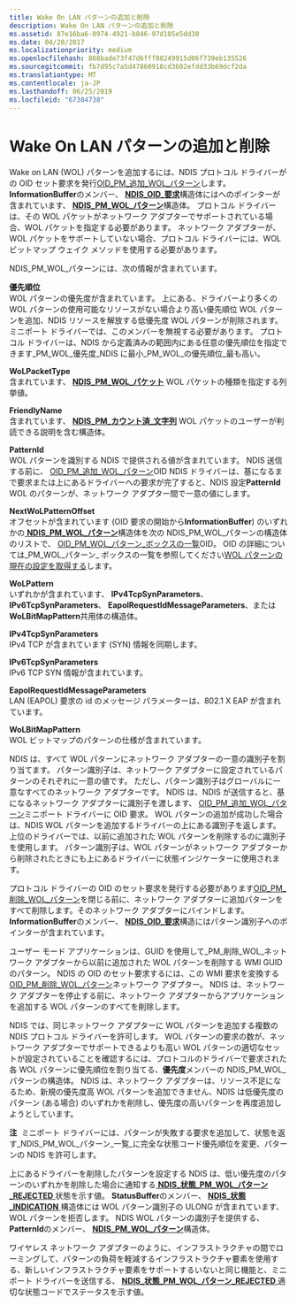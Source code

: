 ```yaml
---
title: Wake On LAN パターンの追加と削除
description: Wake On LAN パターンの追加と削除
ms.assetid: 87e16ba6-0974-4921-b846-97d105e5dd30
ms.date: 04/20/2017
ms.localizationpriority: medium
ms.openlocfilehash: 888bade73f47d6fff88249915d06f739eb135526
ms.sourcegitcommit: fb7d95c7a5d47860918cd3602efdd33b69dcf2da
ms.translationtype: MT
ms.contentlocale: ja-JP
ms.lasthandoff: 06/25/2019
ms.locfileid: "67384738"
---
```

# <a name="adding-and-deleting-wake-on-lan-patterns"></a>Wake On LAN パターンの追加と削除





Wake on LAN (WOL) パターンを追加するには、NDIS プロトコル ドライバーがの OID セット要求を発行[OID\_PM\_追加\_WOL\_パターン](https://docs.microsoft.com/windows-hardware/drivers/network/oid-pm-add-wol-pattern)します。 **InformationBuffer**のメンバー、 [ **NDIS\_OID\_要求**](https://docs.microsoft.com/windows-hardware/drivers/ddi/content/ndis/ns-ndis-_ndis_oid_request)構造体にはへのポインターが含まれています、 [ **NDIS\_PM\_WOL\_パターン**](https://docs.microsoft.com/windows-hardware/drivers/ddi/content/ntddndis/ns-ntddndis-_ndis_pm_wol_pattern)構造体。 プロトコル ドライバーは、その WOL パケットがネットワーク アダプターでサポートされている場合、WOL パケットを指定する必要があります。 ネットワーク アダプターが、WOL パケットをサポートしていない場合、プロトコル ドライバーには、WOL ビットマップ ウェイク メソッドを使用する必要があります。

NDIS\_PM\_WOL\_パターンには、次の情報が含まれています。

<a href="" id="priority"></a>**優先順位**  
WOL パターンの優先度が含まれています。 上にある、ドライバーより多くの WOL パターンの使用可能なリソースがない場合より高い優先順位 WOL パターンを追加、NDIS リソースを解放する低優先度 WOL パターンが削除されます。 ミニポート ドライバーでは、このメンバーを無視する必要があります。 プロトコル ドライバーは、NDIS から定義済みの範囲内にある任意の優先順位を指定できます\_PM\_WOL\_優先度\_NDIS に最小\_PM\_WOL\_の優先順位\_最も高い。

<a href="" id="wolpackettype"></a>**WoLPacketType**  
含まれています、 [ **NDIS\_PM\_WOL\_パケット**](https://docs.microsoft.com/windows-hardware/drivers/ddi/content/ntddndis/ne-ntddndis-_ndis_pm_wol_packet) WOL パケットの種類を指定する列挙値。

<a href="" id="friendlyname"></a>**FriendlyName**  
含まれています、 [ **NDIS\_PM\_カウント済\_文字列**](https://docs.microsoft.com/windows-hardware/drivers/ddi/content/ntddndis/ns-ntddndis-_ndis_pm_counted_string) WOL パケットのユーザーが判読できる説明を含む構造体。

<a href="" id="patternid"></a>**PatternId**  
WOL パターンを識別する NDIS で提供される値が含まれています。 NDIS 送信する前に、 [OID\_PM\_追加\_WOL\_パターン](https://docs.microsoft.com/windows-hardware/drivers/network/oid-pm-add-wol-pattern)OID NDIS ドライバーは、基になるまで要求または上にあるドライバーへの要求が完了すると、NDIS 設定**PatternId** WOL のパターンが、ネットワーク アダプター間で一意の値にします。

<a href="" id="nextwolpatternoffset"></a>**NextWoLPatternOffset**  
オフセットが含まれています (OID 要求の開始から**InformationBuffer**) のいずれかの[ **NDIS\_PM\_WOL\_パターン**](https://docs.microsoft.com/windows-hardware/drivers/ddi/content/ntddndis/ns-ntddndis-_ndis_pm_wol_pattern)構造体を次の NDIS\_PM\_WOL\_パターンの構造体のリストで、 [OID\_PM\_WOL\_パターン\_ボックスの一覧](https://docs.microsoft.com/windows-hardware/drivers/network/oid-pm-wol-pattern-list)OID。 OID の詳細については\_PM\_WOL\_パターン\_ ボックスの一覧を参照してください[WOL パターンの現在の設定を取得する](obtaining-the-current-settings-of-wol-patterns.md)します。

<a href="" id="wolpattern"></a>**WoLPattern**  
いずれかが含まれています、 **IPv4TcpSynParameters**、 **IPv6TcpSynParameters**、 **EapolRequestIdMessageParameters**、または**WoLBitMapPattern**共用体の構造体。

<a href="" id="ipv4tcpsynparameters"></a>**IPv4TcpSynParameters**  
IPv4 TCP が含まれています (SYN) 情報を同期します。

<a href="" id="ipv6tcpsynparameters"></a>**IPv6TcpSynParameters**  
IPv6 TCP SYN 情報が含まれています。

<a href="" id="eapolrequestidmessageparameters"></a>**EapolRequestIdMessageParameters**  
LAN (EAPOL) 要求の id のメッセージ パラメーターは、802.1 X EAP が含まれています。

<a href="" id="wolbitmappattern"></a>**WoLBitMapPattern**  
WOL ビットマップのパターンの仕様が含まれています。

NDIS は、すべて WOL パターンにネットワーク アダプターの一意の識別子を割り当てます。 パターン識別子は、ネットワーク アダプターに設定されているパターンのそれぞれに一意の値です。 ただし、パターン識別子はグローバルに一意なすべてのネットワーク アダプターです。 NDIS は、NDIS が送信すると、基になるネットワーク アダプターに識別子を渡します、 [OID\_PM\_追加\_WOL\_パターン](https://docs.microsoft.com/windows-hardware/drivers/network/oid-pm-add-wol-pattern)ミニポート ドライバーに OID 要求。 WOL パターンの追加が成功した場合は、NDIS WOL パターンを追加するドライバーの上にある識別子を返します。 上位のドライバーでは、以前に追加された WOL パターンを削除するのに識別子を使用します。 パターン識別子は、WOL パターンがネットワーク アダプターから削除されたときにも上にあるドライバーに状態インジケーターに使用されます。

プロトコル ドライバーの OID のセット要求を発行する必要があります[OID\_PM\_削除\_WOL\_パターン](https://docs.microsoft.com/windows-hardware/drivers/network/oid-pm-remove-wol-pattern)を閉じる前に、ネットワーク アダプターに追加パターンをすべて削除します。そのネットワーク アダプターにバインドします。 **InformationBuffer**のメンバー、 [ **NDIS\_OID\_要求**](https://docs.microsoft.com/windows-hardware/drivers/ddi/content/ndis/ns-ndis-_ndis_oid_request)構造にはパターン識別子へのポインターが含まれています。

ユーザー モード アプリケーションは、GUID を使用して\_PM\_削除\_WOL\_ネットワーク アダプターから以前に追加された WOL パターンを削除する WMI GUID のパターン。 NDIS の OID のセット要求するには、この WMI 要求を変換する[OID\_PM\_削除\_WOL\_パターン](https://docs.microsoft.com/windows-hardware/drivers/network/oid-pm-remove-wol-pattern)ネットワーク アダプター。 NDIS は、ネットワーク アダプターを停止する前に、ネットワーク アダプターからアプリケーションを追加する WOL パターンのすべてを削除します。

NDIS では、同じネットワーク アダプターに WOL パターンを追加する複数の NDIS プロトコル ドライバーを許可します。 WOL パターンの要求の数が、ネットワーク アダプターでサポートできるよりも高い WOL パターンの適切なセットが設定されていることを確認するには、プロトコルのドライバーで要求された各 WOL パターンに優先順位を割り当てる、**優先度**メンバーの NDIS\_PM\_WOL\_パターンの構造体。 NDIS は、ネットワーク アダプターは、リソース不足になるため、新規の優先度高 WOL パターンを追加できません、NDIS は低優先度のパターン (ある場合) のいずれかを削除し、優先度の高いパターンを再度追加しようとしています。

**注**  ミニポート ドライバーには、パターンが失敗する要求を追加して、状態を返す\_NDIS\_PM\_WOL\_パターン\_一覧\_に完全な状態コード優先順位を変更、パターンの NDIS を許可します。

 

上にあるドライバーを削除したパターンを設定する NDIS は、低い優先度のパターンのいずれかを削除した場合に通知する[ **NDIS\_状態\_PM\_WOL\_パターン\_REJECTED** ](https://docs.microsoft.com/windows-hardware/drivers/network/ndis-status-pm-wol-pattern-rejected)状態を示す値。 **StatusBuffer**のメンバー、 [ **NDIS\_状態\_INDICATION** ](https://docs.microsoft.com/windows-hardware/drivers/ddi/content/ndis/ns-ndis-_ndis_status_indication)構造体には WOL パターン識別子の ULONG が含まれています、WOL パターンを拒否します。 NDIS WOL パターンの識別子を提供する、 **PatternId**のメンバー、 [ **NDIS\_PM\_WOL\_パターン**](https://docs.microsoft.com/windows-hardware/drivers/ddi/content/ntddndis/ns-ntddndis-_ndis_pm_wol_pattern)構造体。

ワイヤレス ネットワーク アダプターのように、インフラストラクチャの間でローミングして、パターンの負荷を軽減するインフラストラクチャ要素を使用する、新しいインフラストラクチャ要素をサポートするいないと同じ機能と、ミニポート ドライバーを送信する、 [ **NDIS\_状態\_PM\_WOL\_パターン\_REJECTED** ](https://docs.microsoft.com/windows-hardware/drivers/network/ndis-status-pm-wol-pattern-rejected)適切な状態コードでステータスを示す値。

 

 





